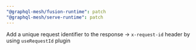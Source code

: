 ```yaml
---
"@graphql-mesh/fusion-runtime": patch
"@graphql-mesh/serve-runtime": patch
---
```


Add a unique request identifier to the response -> `x-request-id` header by using `useRequestId` plugin
